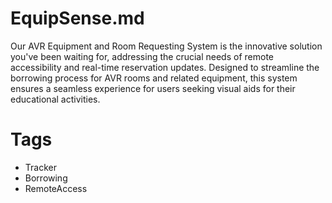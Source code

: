 # EquipSense.md
Our AVR Equipment and Room Requesting System is the innovative solution you've been waiting for, addressing the crucial needs of remote accessibility and real-time reservation updates. Designed to streamline the borrowing process for AVR rooms and related equipment, this system ensures a seamless experience for users seeking visual aids for their educational activities.




# Tags
- Tracker
- Borrowing
- RemoteAccess
